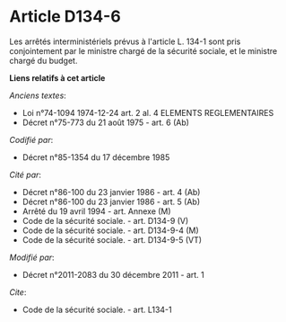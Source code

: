 # Article D134-6

Les arrêtés interministériels prévus à l'article L. 134-1 sont pris conjointement par le ministre chargé de la sécurité
sociale, et le ministre chargé du budget.

**Liens relatifs à cet article**

_Anciens textes_:

  - Loi n°74-1094 1974-12-24 art. 2 al. 4 ELEMENTS REGLEMENTAIRES
  - Décret n°75-773 du 21 août 1975 - art. 6 (Ab)

_Codifié par_:

  - Décret n°85-1354 du 17 décembre 1985

_Cité par_:

  - Décret n°86-100 du 23 janvier 1986 - art. 4 (Ab)
  - Décret n°86-100 du 23 janvier 1986 - art. 5 (Ab)
  - Arrêté du 19 avril 1994 - art. Annexe (M)
  - Code de la sécurité sociale. - art. D134-9 (V)
  - Code de la sécurité sociale. - art. D134-9-4 (M)
  - Code de la sécurité sociale. - art. D134-9-5 (VT)

_Modifié par_:

  - Décret n°2011-2083 du 30 décembre 2011 - art. 1

_Cite_:

  - Code de la sécurité sociale. - art. L134-1
